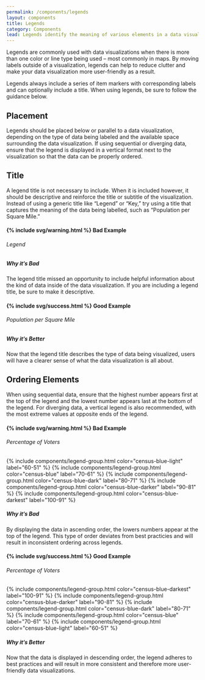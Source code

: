 ```yaml
---
permalink: /components/legends
layout: components
title: Legends
category: Components
lead: Legends identify the meaning of various elements in a data visualization and can be used as an alternative to labelling data directly.
---
```

<p>
  Legends are commonly used with data visualizations when there is more than one color or line type being used – most commonly in maps. By moving labels outside of a visualization, legends can help to reduce clutter and make your data visualization more user-friendly as a result.
</p>
<p>
  Legends always include a series of item markers with corresponding labels and can optionally include a title. When using legends, be sure to follow the guidance below.
</p>
<div id="placement">
  <h2>Placement</h2>
  <p>
    Legends should be placed below or parallel to a data visualization, depending on the type of data being labeled and the available space surrounding the data visualization. If using sequential or diverging data, ensure that the legend is displayed in a vertical format next to the visualization so that the data can be properly ordered.
  </p>
</div>
<div id="placement">
  <h2>Title</h2>
  <p>
    A legend title is not necessary to include. When it is included however, it should be descriptive and reinforce the title or subtitle of the visualization. Instead of using a generic title like “Legend” or “Key,” try using a title that captures the meaning of the data being labelled, such as “Population per Square Mile.”
  </p>
  <div class="component-examples clearfix">
    <div class="usa-chart-card example-side-by-side legend-title-example">
      <h4>{% include svg/warning.html %} Bad Example</h4>
      <h6 class="legend-title">Legend</h6>
      <h5 class="usa-color-heading">Why it‘s Bad</h5>
      <p>
        The legend title missed an opportunity to include helpful information about the kind of data inside of the data visualization. If you are including a legend title, be sure to make it descriptive.
      </p>
    </div>
    <div class="usa-chart-card example-side-by-side legend-title-example">
      <h4>{% include svg/success.html %} Good Example</h4>
      <h6 class="legend-title">Population per Square Mile</h6>
      <h5 class="usa-color-heading">Why it‘s Better</h5>
      <p>
        Now that the legend title describes the type of data being visualized, users will have a clearer sense of what the data visualization is all about.
      </p>
    </div>
  </div>
</div>
<div id="order">
  <h2>Ordering Elements</h2>
  <p>
    When using sequential data, ensure that the highest number appears first at the top of the legend and the lowest number appears last at the bottom of the legend. For diverging data, a vertical legend is also recommended, with the most extreme values at opposite ends of the legend.
  </p>
  <div class="component-examples clearfix">
    <div class="usa-chart-card example-side-by-side legend-number-example">
      <h4>{% include svg/warning.html %} Bad Example</h4>
      <div class="dvs-legend-numbers">
        <h6 class="legend-title">Percentage of Voters</h6>
        {% include components/legend-group.html color="census-blue-light" label="60-51" %}
        {% include components/legend-group.html color="census-blue" label="70-61" %}
        {% include components/legend-group.html color="census-blue-dark" label="80-71" %}
        {% include components/legend-group.html color="census-blue-darker" label="90-81" %}
        {% include components/legend-group.html color="census-blue-darkest" label="100-91" %}
      </div>
      <h5 class="usa-color-heading">Why it‘s Bad</h5>
      <p>
        By displaying the data in ascending order, the lowers numbers appear at
        the top of the legend. This type of order deviates from best practicies
        and will result in inconsistent ordering across legends.
      </p>
    </div>
    <div class="usa-chart-card example-side-by-side legend-number-example">
      <h4>{% include svg/success.html %} Good Example</h4>
      <div class="dvs-legend-numbers">
        <h6 class="legend-title">Percentage of Voters</h6>
        {% include components/legend-group.html color="census-blue-darkest" label="100-91" %}
        {% include components/legend-group.html color="census-blue-darker" label="90-81" %}
        {% include components/legend-group.html color="census-blue-dark" label="80-71" %}
        {% include components/legend-group.html color="census-blue" label="70-61" %}
        {% include components/legend-group.html color="census-blue-light" label="60-51" %}
      </div>
      <h5 class="usa-color-heading">Why it‘s Better</h5>
      <p>
        Now that the data is displayed in descending order, the legend adheres
        to best practices and will result in more consistent and therefore more
        user-friendly data visualizations.
      </p>
    </div>
  </div>
</div>